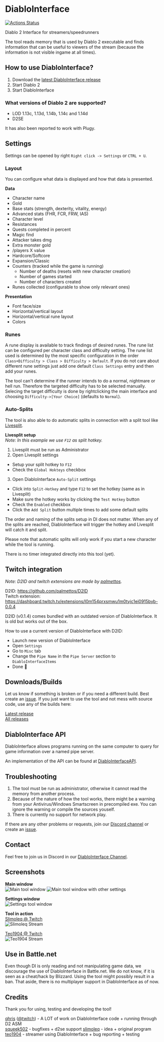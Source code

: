 # DiabloInterface

[![Actions Status](https://github.com/Zutatensuppe/DiabloInterface/workflows/Build/badge.svg)](https://github.com/Zutatensuppe/DiabloInterface/actions)

Diablo 2 Interface for streamers/speedrunners

The tool reads memory that is used by Diablo 2 executable and finds information
that can be useful to viewers of the stream (because the information is not visible ingame at all times).

## How to use DiabloInterface?

1. Download the [latest DiabloInterface release](https://github.com/Zutatensuppe/DiabloInterface/releases/latest)   
2. Start Diablo 2
3. Start DiabloInterface

### What versions of Diablo 2 are supported?

- LOD 1.13c, 1.13d, 1.14b, 1.14c and 1.14d
- D2SE

It has also been reported to work with Plugy.

## Settings

Settings can be opened by right `Right click -> Settings` or `CTRL + U`.

### Layout

You can configure what data is displayed and how that data is presented.

**Data**  
- Character name
- Gold
- Base stats (strength, dexterity, vitality, energy)
- Advanced stats (FHR, FCR, FRW, IAS)
- Character level
- Resistances
- Quests completed in percent
- Magic find
- Attacker takes dmg
- Extra monster gold
- /players X value
- Hardcore/Softcore
- Expansion/Classic
- Counters (tracked while the game is running)
  - Number of deaths (resets with new character creation)
  - Number of games started
  - Number of characters created
- Runes collected (configurable to show only relevant ones)

**Presentation**  
- Font face/size
- Horizontal/vertical layout
- Horizontal/vertical rune layout
- Colors

### Runes

A rune display is available to track findings of desired runes. The rune list can be configured per character class and difficulty setting. The rune list used is determined by the most specific configuration in the order `Class+Difficulty > Class > Difficulty > Default`. If you do not care about different rune settings just add one default `Class Settings` entry and then add your runes.

The tool can't determine if the runner intends to do a normal, nightmare or hell run. Therefore the targeted difficulty has to be selected manually. Selecing the target difficulty is done by rightclicking the main interface and choosing `Difficulty->[Your Choice]` (defaults to `Normal`).

### Auto-Splits

The tool is also able to do automatic splits in connection with a split tool like [Livesplit][livesplit-link]. 

**Livesplit setup**  
_Note: In this example we use `F12` as split hotkey._

1. Livesplit must be run as Administrator
2. Open Livesplit settings
  - Setup your split hotkey to `F12`
  - Check the `Global Hokteys` checkbox
3. Open DiabloInterface `Auto-Split` settings
  - Click into `Split-Hotkey` and type `F12` to set the hotkey (same as in Livesplit)
  - Make sure the hotkey works by clicking the `Test Hotkey` button
  - Check the `Enabled` checkbox
  - Click the `Add Split` button multiple times to add some default splits
  
The order and naming of the splits setup in DI does not matter. 
When any of the splits are reached, DiabloInterface will trigger the hotkey and Livesplit will catch it and split.

Please note that automatic splits will only work if you start a new character while the tool is running.

There is no timer integrated directly into this tool (yet).

## Twitch integration
_Note: D2ID and twitch extensions are made by [palmettos](https://github.com/palmettos)._ 

D2ID: https://github.com/palmettos/D2ID  
Twitch extension: https://dashboard.twitch.tv/extensions/l0m154prxsmwu1m0tyic1ei0915byb-0.0.4

D2ID (v0.1.4) comes bundled with an outdated version of DiabloInterface. It is old but works out of the box.

How to use a current version of DiabloInterface with D2ID:
  - Launch new version of DiabloInterface
  - Open `Settings`
  - Go to `Misc` tab
  - Change the `Pipe Name` in the `Pipe Server` section to `DiabloInterfaceItems`
  - Done 🎉

## Downloads/Builds

Let us know if something is broken or if you need a different build. Best create an [issue][issues-link].
If you just want to use the tool and not mess with source code, use any of the builds here:

[Latest release](https://github.com/Zutatensuppe/DiabloInterface/releases/latest)   
[All releases](https://github.com/Zutatensuppe/DiabloInterface/releases)   

## DiabloInterface API

DiabloInterface allows programs running on the same computer to query for game information over a named pipe server.

An implementation of the API can be found at [DiabloInterfaceAPI](https://github.com/Zutatensuppe/DiabloInterfaceAPI).

## Troubleshooting

1. The tool must be run as administrator, otherwise it cannot read the memory from another process.
2. Because of the nature of how the tool works, there might be a warning from your Antivirus/Windows Smartscreen in precompiled exe. You can ignore the warning or compile the sources youself.
3. There is currently no support for network play.

If there are any other problems or requests, join our [Discord channel][discord-channel-link] or create an [issue][issues-link].

## Contact

Feel free to join us in Discord in our [DiabloInterface Channel][discord-channel-link].

## Screenshots

**Main window**  
![Main tool window](https://github.com/Zutatensuppe/DiabloInterface/raw/master/docs/assets/img/main-win-v0.3.0-1.png)
![Main tool window with other settings](https://github.com/Zutatensuppe/DiabloInterface/raw/master/docs/assets/img/main-win-v0.3.0-2.png)

**Settings window**  
![Settings tool window](https://github.com/Zutatensuppe/DiabloInterface/raw/master/docs/assets/img/settings-win-v0.3.0-1.png)

**Tool in action**  
[Slimoleq @ Twitch](https://www.twitch.tv/slimoleq)    
![Slimoleq Stream](https://github.com/Zutatensuppe/DiabloInterface/raw/master/docs/assets/img/slimoScreen.png)

[Teo1904 @ Twitch](https://www.twitch.tv/teo1904)    
![Teo1904 Stream](https://github.com/Zutatensuppe/DiabloInterface/raw/master/docs/assets/img/teoScreen.png)

## Use in Battle.net

Even though DI is only reading and not manipulating game data, we discourage the use of DiabloInterface in Battle.net. We do not know, if it is seen as a cheat/hack by Blizzard. Using the tool might possibly result in a ban. That aside, there is no multiplayer support in DiabloInterface as of now.

## Credits

Thank you for using, testing and developing the tool!

[qhris](https://github.com/qhris) ([@twitch](https://www.twitch.tv/queaw)) - A LOT of work on DiabloInterface code + running through D2 ASM    
[squeek502](https://github.com/squeek502) - bugfixes + d2se support
[slimoleq](https://www.twitch.tv/slimoleq) - idea + original program    
[teo1904](https://www.twitch.tv/teo1904) - streamer using DiabloInterface + bug reporting + testing    


[discord-channel-link]: https://discord.gg/CVJvyAz
[issues-link]: https://github.com/Zutatensuppe/DiabloInterface/issues
[livesplit-link]: http://www.livesplit.org/
